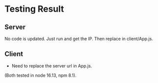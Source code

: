 # Testing Result 

## Server

No code is updated. Just run and get the IP. Then replace in client/App.js. 

## Client

- Need to replace the server url in App.js. 

(Both tested in node 16.13, npm 8.1).
